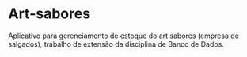 # Art-sabores
Aplicativo para gerenciamento de estoque do art sabores (empresa de salgados), trabalho de extensão da disciplina de Banco de Dados. 
